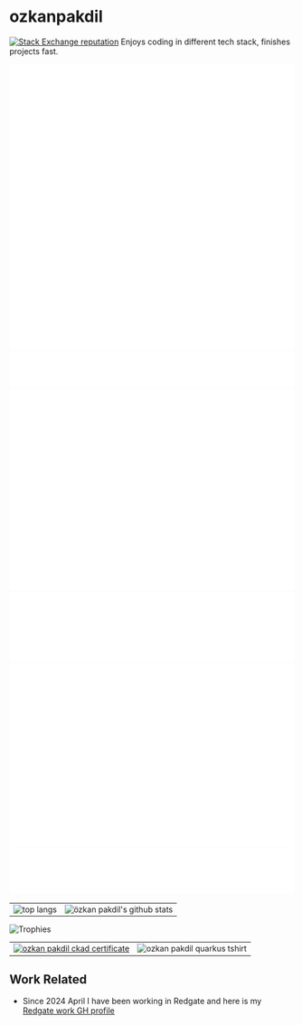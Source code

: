 # ozkanpakdil

[![Stack Exchange reputation](https://img.shields.io/stackexchange/stackoverflow/r/175554.svg)](https://stackoverflow.com/users/175554)
Enjoys coding in different tech stack, finishes projects fast.

![Metrics](/metrics.plugin.languages.svg)
![Metrics](/metrics.plugin.achievements.compact.svg)
![Metrics](/metrics.plugin.leetcode.svg)
![Metrics](/metrics.plugin.reactions.svg)
![Metrics](/metrics.plugin.isocalendar.fullyear.svg)
![Metrics](/metrics.plugin.topics.icons.svg)

<table>
  <tr>
    <td>
      <img src="https://github-profile-summary-cards.vercel.app/api/cards/most-commit-language?username=ozkanpakdil&theme=github" alt="top langs"/>
    </td>
    <td>
      <img src="https://github-profile-summary-cards.vercel.app/api/cards/profile-details?username=ozkanpakdil&theme=github" alt="özkan pakdil's github stats"/>
    </td>
  </tr>
</table>

![Trophies](https://github-trophies.vercel.app/?username=ozkanpakdil)

<table>
  <tr>
    <td>
      <a href="https://github.com/ozkanpakdil/ozkanpakdil/files/9477123/ozkan-pakdil-5ed7d355-8547-4c8f-b0f1-7ff21a3fcfda-certificate.pdf">
        <img alt="ozkan pakdil ckad certificate" src="https://user-images.githubusercontent.com/604405/188120195-db76b88b-33f2-450b-93cf-7cb33ae55223.png" width="50%">
      </a>
    </td>
    <td>
      <img alt="ozkan pakdil quarkus tshirt" src="https://user-images.githubusercontent.com/604405/211092797-fceb624d-822b-492d-b00e-c2a3316babda.png" />
    </td>
  </tr>
</table>

## Work Related
- Since 2024 April I have been working in Redgate and here is my [Redgate work GH profile](https://github.com/ozkanpakdil-redgate)


